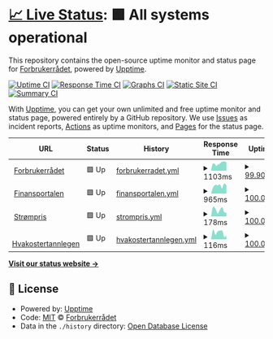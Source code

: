 # [📈 Live Status](https://forbrukerradet.github.io/common-uptime): <!--live status--> **🟩 All systems operational**

This repository contains the open-source uptime monitor and status page for [Forbrukerrådet](https://forbrukerradet.github.io/common-uptime), powered by [Upptime](https://github.com/upptime/upptime).

[![Uptime CI](https://github.com/forbrukerradet/common-uptime/workflows/Uptime%20CI/badge.svg)](https://github.com/forbrukerradet/common-uptime/actions?query=workflow%3A%22Uptime+CI%22)
[![Response Time CI](https://github.com/forbrukerradet/common-uptime/workflows/Response%20Time%20CI/badge.svg)](https://github.com/forbrukerradet/common-uptime/actions?query=workflow%3A%22Response+Time+CI%22)
[![Graphs CI](https://github.com/forbrukerradet/common-uptime/workflows/Graphs%20CI/badge.svg)](https://github.com/forbrukerradet/common-uptime/actions?query=workflow%3A%22Graphs+CI%22)
[![Static Site CI](https://github.com/forbrukerradet/common-uptime/workflows/Static%20Site%20CI/badge.svg)](https://github.com/forbrukerradet/common-uptime/actions?query=workflow%3A%22Static+Site+CI%22)
[![Summary CI](https://github.com/forbrukerradet/common-uptime/workflows/Summary%20CI/badge.svg)](https://github.com/forbrukerradet/common-uptime/actions?query=workflow%3A%22Summary+CI%22)

With [Upptime](https://upptime.js.org), you can get your own unlimited and free uptime monitor and status page, powered entirely by a GitHub repository. We use [Issues](https://github.com/forbrukerradet/common-uptime/issues) as incident reports, [Actions](https://github.com/forbrukerradet/common-uptime/actions) as uptime monitors, and [Pages](https://forbrukerradet.github.io/common-uptime) for the status page.

<!--start: status pages-->
<!-- This summary is generated by Upptime (https://github.com/upptime/upptime) -->
<!-- Do not edit this manually, your changes will be overwritten -->
<!-- prettier-ignore -->
| URL | Status | History | Response Time | Uptime |
| --- | ------ | ------- | ------------- | ------ |
| <img alt="" src="https://fil.forbrukerradet.no/static/1.0/wp-content/themes/fr/img/icons/favicon.ico" height="13"> [Forbrukerrådet](https://www.forbrukerradet.no/) | 🟩 Up | [forbrukerradet.yml](https://github.com/Forbrukerradet/common-uptime/commits/HEAD/history/forbrukerradet.yml) | <details><summary><img alt="Response time graph" src="./graphs/forbrukerradet/response-time-week.png" height="20"> 1103ms</summary><br><a href="https://forbrukerradet.github.io/common-uptime/history/forbrukerradet"><img alt="Response time 1039" src="https://img.shields.io/endpoint?url=https%3A%2F%2Fraw.githubusercontent.com%2FForbrukerradet%2Fcommon-uptime%2FHEAD%2Fapi%2Fforbrukerradet%2Fresponse-time.json"></a><br><a href="https://forbrukerradet.github.io/common-uptime/history/forbrukerradet"><img alt="24-hour response time 1799" src="https://img.shields.io/endpoint?url=https%3A%2F%2Fraw.githubusercontent.com%2FForbrukerradet%2Fcommon-uptime%2FHEAD%2Fapi%2Fforbrukerradet%2Fresponse-time-day.json"></a><br><a href="https://forbrukerradet.github.io/common-uptime/history/forbrukerradet"><img alt="7-day response time 1103" src="https://img.shields.io/endpoint?url=https%3A%2F%2Fraw.githubusercontent.com%2FForbrukerradet%2Fcommon-uptime%2FHEAD%2Fapi%2Fforbrukerradet%2Fresponse-time-week.json"></a><br><a href="https://forbrukerradet.github.io/common-uptime/history/forbrukerradet"><img alt="30-day response time 1018" src="https://img.shields.io/endpoint?url=https%3A%2F%2Fraw.githubusercontent.com%2FForbrukerradet%2Fcommon-uptime%2FHEAD%2Fapi%2Fforbrukerradet%2Fresponse-time-month.json"></a><br><a href="https://forbrukerradet.github.io/common-uptime/history/forbrukerradet"><img alt="1-year response time 1050" src="https://img.shields.io/endpoint?url=https%3A%2F%2Fraw.githubusercontent.com%2FForbrukerradet%2Fcommon-uptime%2FHEAD%2Fapi%2Fforbrukerradet%2Fresponse-time-year.json"></a></details> | <details><summary><a href="https://forbrukerradet.github.io/common-uptime/history/forbrukerradet">99.90%</a></summary><a href="https://forbrukerradet.github.io/common-uptime/history/forbrukerradet"><img alt="All-time uptime 99.96%" src="https://img.shields.io/endpoint?url=https%3A%2F%2Fraw.githubusercontent.com%2FForbrukerradet%2Fcommon-uptime%2FHEAD%2Fapi%2Fforbrukerradet%2Fuptime.json"></a><br><a href="https://forbrukerradet.github.io/common-uptime/history/forbrukerradet"><img alt="24-hour uptime 100.00%" src="https://img.shields.io/endpoint?url=https%3A%2F%2Fraw.githubusercontent.com%2FForbrukerradet%2Fcommon-uptime%2FHEAD%2Fapi%2Fforbrukerradet%2Fuptime-day.json"></a><br><a href="https://forbrukerradet.github.io/common-uptime/history/forbrukerradet"><img alt="7-day uptime 99.90%" src="https://img.shields.io/endpoint?url=https%3A%2F%2Fraw.githubusercontent.com%2FForbrukerradet%2Fcommon-uptime%2FHEAD%2Fapi%2Fforbrukerradet%2Fuptime-week.json"></a><br><a href="https://forbrukerradet.github.io/common-uptime/history/forbrukerradet"><img alt="30-day uptime 99.98%" src="https://img.shields.io/endpoint?url=https%3A%2F%2Fraw.githubusercontent.com%2FForbrukerradet%2Fcommon-uptime%2FHEAD%2Fapi%2Fforbrukerradet%2Fuptime-month.json"></a><br><a href="https://forbrukerradet.github.io/common-uptime/history/forbrukerradet"><img alt="1-year uptime 99.96%" src="https://img.shields.io/endpoint?url=https%3A%2F%2Fraw.githubusercontent.com%2FForbrukerradet%2Fcommon-uptime%2FHEAD%2Fapi%2Fforbrukerradet%2Fuptime-year.json"></a></details>
| <img alt="" src="https://fil.forbrukerradet.no/static/1.0/wp-content/themes/fr/img/icons/favicon.ico" height="13"> [Finansportalen](https://www.finansportalen.no) | 🟩 Up | [finansportalen.yml](https://github.com/Forbrukerradet/common-uptime/commits/HEAD/history/finansportalen.yml) | <details><summary><img alt="Response time graph" src="./graphs/finansportalen/response-time-week.png" height="20"> 965ms</summary><br><a href="https://forbrukerradet.github.io/common-uptime/history/finansportalen"><img alt="Response time 840" src="https://img.shields.io/endpoint?url=https%3A%2F%2Fraw.githubusercontent.com%2FForbrukerradet%2Fcommon-uptime%2FHEAD%2Fapi%2Ffinansportalen%2Fresponse-time.json"></a><br><a href="https://forbrukerradet.github.io/common-uptime/history/finansportalen"><img alt="24-hour response time 1001" src="https://img.shields.io/endpoint?url=https%3A%2F%2Fraw.githubusercontent.com%2FForbrukerradet%2Fcommon-uptime%2FHEAD%2Fapi%2Ffinansportalen%2Fresponse-time-day.json"></a><br><a href="https://forbrukerradet.github.io/common-uptime/history/finansportalen"><img alt="7-day response time 965" src="https://img.shields.io/endpoint?url=https%3A%2F%2Fraw.githubusercontent.com%2FForbrukerradet%2Fcommon-uptime%2FHEAD%2Fapi%2Ffinansportalen%2Fresponse-time-week.json"></a><br><a href="https://forbrukerradet.github.io/common-uptime/history/finansportalen"><img alt="30-day response time 833" src="https://img.shields.io/endpoint?url=https%3A%2F%2Fraw.githubusercontent.com%2FForbrukerradet%2Fcommon-uptime%2FHEAD%2Fapi%2Ffinansportalen%2Fresponse-time-month.json"></a><br><a href="https://forbrukerradet.github.io/common-uptime/history/finansportalen"><img alt="1-year response time 842" src="https://img.shields.io/endpoint?url=https%3A%2F%2Fraw.githubusercontent.com%2FForbrukerradet%2Fcommon-uptime%2FHEAD%2Fapi%2Ffinansportalen%2Fresponse-time-year.json"></a></details> | <details><summary><a href="https://forbrukerradet.github.io/common-uptime/history/finansportalen">100.00%</a></summary><a href="https://forbrukerradet.github.io/common-uptime/history/finansportalen"><img alt="All-time uptime 100.00%" src="https://img.shields.io/endpoint?url=https%3A%2F%2Fraw.githubusercontent.com%2FForbrukerradet%2Fcommon-uptime%2FHEAD%2Fapi%2Ffinansportalen%2Fuptime.json"></a><br><a href="https://forbrukerradet.github.io/common-uptime/history/finansportalen"><img alt="24-hour uptime 100.00%" src="https://img.shields.io/endpoint?url=https%3A%2F%2Fraw.githubusercontent.com%2FForbrukerradet%2Fcommon-uptime%2FHEAD%2Fapi%2Ffinansportalen%2Fuptime-day.json"></a><br><a href="https://forbrukerradet.github.io/common-uptime/history/finansportalen"><img alt="7-day uptime 100.00%" src="https://img.shields.io/endpoint?url=https%3A%2F%2Fraw.githubusercontent.com%2FForbrukerradet%2Fcommon-uptime%2FHEAD%2Fapi%2Ffinansportalen%2Fuptime-week.json"></a><br><a href="https://forbrukerradet.github.io/common-uptime/history/finansportalen"><img alt="30-day uptime 99.99%" src="https://img.shields.io/endpoint?url=https%3A%2F%2Fraw.githubusercontent.com%2FForbrukerradet%2Fcommon-uptime%2FHEAD%2Fapi%2Ffinansportalen%2Fuptime-month.json"></a><br><a href="https://forbrukerradet.github.io/common-uptime/history/finansportalen"><img alt="1-year uptime 100.00%" src="https://img.shields.io/endpoint?url=https%3A%2F%2Fraw.githubusercontent.com%2FForbrukerradet%2Fcommon-uptime%2FHEAD%2Fapi%2Ffinansportalen%2Fuptime-year.json"></a></details>
| <img alt="" src="https://www.strompris.no/wp-content/uploads/2016/06/strompris_favicon.ico" height="13"> [Strømpris](https://www.strompris.no) | 🟩 Up | [strompris.yml](https://github.com/Forbrukerradet/common-uptime/commits/HEAD/history/strompris.yml) | <details><summary><img alt="Response time graph" src="./graphs/strompris/response-time-week.png" height="20"> 178ms</summary><br><a href="https://forbrukerradet.github.io/common-uptime/history/strompris"><img alt="Response time 721" src="https://img.shields.io/endpoint?url=https%3A%2F%2Fraw.githubusercontent.com%2FForbrukerradet%2Fcommon-uptime%2FHEAD%2Fapi%2Fstrompris%2Fresponse-time.json"></a><br><a href="https://forbrukerradet.github.io/common-uptime/history/strompris"><img alt="24-hour response time 431" src="https://img.shields.io/endpoint?url=https%3A%2F%2Fraw.githubusercontent.com%2FForbrukerradet%2Fcommon-uptime%2FHEAD%2Fapi%2Fstrompris%2Fresponse-time-day.json"></a><br><a href="https://forbrukerradet.github.io/common-uptime/history/strompris"><img alt="7-day response time 178" src="https://img.shields.io/endpoint?url=https%3A%2F%2Fraw.githubusercontent.com%2FForbrukerradet%2Fcommon-uptime%2FHEAD%2Fapi%2Fstrompris%2Fresponse-time-week.json"></a><br><a href="https://forbrukerradet.github.io/common-uptime/history/strompris"><img alt="30-day response time 188" src="https://img.shields.io/endpoint?url=https%3A%2F%2Fraw.githubusercontent.com%2FForbrukerradet%2Fcommon-uptime%2FHEAD%2Fapi%2Fstrompris%2Fresponse-time-month.json"></a><br><a href="https://forbrukerradet.github.io/common-uptime/history/strompris"><img alt="1-year response time 718" src="https://img.shields.io/endpoint?url=https%3A%2F%2Fraw.githubusercontent.com%2FForbrukerradet%2Fcommon-uptime%2FHEAD%2Fapi%2Fstrompris%2Fresponse-time-year.json"></a></details> | <details><summary><a href="https://forbrukerradet.github.io/common-uptime/history/strompris">100.00%</a></summary><a href="https://forbrukerradet.github.io/common-uptime/history/strompris"><img alt="All-time uptime 99.99%" src="https://img.shields.io/endpoint?url=https%3A%2F%2Fraw.githubusercontent.com%2FForbrukerradet%2Fcommon-uptime%2FHEAD%2Fapi%2Fstrompris%2Fuptime.json"></a><br><a href="https://forbrukerradet.github.io/common-uptime/history/strompris"><img alt="24-hour uptime 100.00%" src="https://img.shields.io/endpoint?url=https%3A%2F%2Fraw.githubusercontent.com%2FForbrukerradet%2Fcommon-uptime%2FHEAD%2Fapi%2Fstrompris%2Fuptime-day.json"></a><br><a href="https://forbrukerradet.github.io/common-uptime/history/strompris"><img alt="7-day uptime 100.00%" src="https://img.shields.io/endpoint?url=https%3A%2F%2Fraw.githubusercontent.com%2FForbrukerradet%2Fcommon-uptime%2FHEAD%2Fapi%2Fstrompris%2Fuptime-week.json"></a><br><a href="https://forbrukerradet.github.io/common-uptime/history/strompris"><img alt="30-day uptime 100.00%" src="https://img.shields.io/endpoint?url=https%3A%2F%2Fraw.githubusercontent.com%2FForbrukerradet%2Fcommon-uptime%2FHEAD%2Fapi%2Fstrompris%2Fuptime-month.json"></a><br><a href="https://forbrukerradet.github.io/common-uptime/history/strompris"><img alt="1-year uptime 99.99%" src="https://img.shields.io/endpoint?url=https%3A%2F%2Fraw.githubusercontent.com%2FForbrukerradet%2Fcommon-uptime%2FHEAD%2Fapi%2Fstrompris%2Fuptime-year.json"></a></details>
| <img alt="" src="https://fil.forbrukerradet.no/static/1.0/wp-content/themes/fr/img/icons/favicon.ico" height="13"> [Hvakostertannlegen](https://www.hvakostertannlegen.no/) | 🟩 Up | [hvakostertannlegen.yml](https://github.com/Forbrukerradet/common-uptime/commits/HEAD/history/hvakostertannlegen.yml) | <details><summary><img alt="Response time graph" src="./graphs/hvakostertannlegen/response-time-week.png" height="20"> 116ms</summary><br><a href="https://forbrukerradet.github.io/common-uptime/history/hvakostertannlegen"><img alt="Response time 165" src="https://img.shields.io/endpoint?url=https%3A%2F%2Fraw.githubusercontent.com%2FForbrukerradet%2Fcommon-uptime%2FHEAD%2Fapi%2Fhvakostertannlegen%2Fresponse-time.json"></a><br><a href="https://forbrukerradet.github.io/common-uptime/history/hvakostertannlegen"><img alt="24-hour response time 128" src="https://img.shields.io/endpoint?url=https%3A%2F%2Fraw.githubusercontent.com%2FForbrukerradet%2Fcommon-uptime%2FHEAD%2Fapi%2Fhvakostertannlegen%2Fresponse-time-day.json"></a><br><a href="https://forbrukerradet.github.io/common-uptime/history/hvakostertannlegen"><img alt="7-day response time 116" src="https://img.shields.io/endpoint?url=https%3A%2F%2Fraw.githubusercontent.com%2FForbrukerradet%2Fcommon-uptime%2FHEAD%2Fapi%2Fhvakostertannlegen%2Fresponse-time-week.json"></a><br><a href="https://forbrukerradet.github.io/common-uptime/history/hvakostertannlegen"><img alt="30-day response time 161" src="https://img.shields.io/endpoint?url=https%3A%2F%2Fraw.githubusercontent.com%2FForbrukerradet%2Fcommon-uptime%2FHEAD%2Fapi%2Fhvakostertannlegen%2Fresponse-time-month.json"></a><br><a href="https://forbrukerradet.github.io/common-uptime/history/hvakostertannlegen"><img alt="1-year response time 165" src="https://img.shields.io/endpoint?url=https%3A%2F%2Fraw.githubusercontent.com%2FForbrukerradet%2Fcommon-uptime%2FHEAD%2Fapi%2Fhvakostertannlegen%2Fresponse-time-year.json"></a></details> | <details><summary><a href="https://forbrukerradet.github.io/common-uptime/history/hvakostertannlegen">100.00%</a></summary><a href="https://forbrukerradet.github.io/common-uptime/history/hvakostertannlegen"><img alt="All-time uptime 99.88%" src="https://img.shields.io/endpoint?url=https%3A%2F%2Fraw.githubusercontent.com%2FForbrukerradet%2Fcommon-uptime%2FHEAD%2Fapi%2Fhvakostertannlegen%2Fuptime.json"></a><br><a href="https://forbrukerradet.github.io/common-uptime/history/hvakostertannlegen"><img alt="24-hour uptime 100.00%" src="https://img.shields.io/endpoint?url=https%3A%2F%2Fraw.githubusercontent.com%2FForbrukerradet%2Fcommon-uptime%2FHEAD%2Fapi%2Fhvakostertannlegen%2Fuptime-day.json"></a><br><a href="https://forbrukerradet.github.io/common-uptime/history/hvakostertannlegen"><img alt="7-day uptime 100.00%" src="https://img.shields.io/endpoint?url=https%3A%2F%2Fraw.githubusercontent.com%2FForbrukerradet%2Fcommon-uptime%2FHEAD%2Fapi%2Fhvakostertannlegen%2Fuptime-week.json"></a><br><a href="https://forbrukerradet.github.io/common-uptime/history/hvakostertannlegen"><img alt="30-day uptime 98.62%" src="https://img.shields.io/endpoint?url=https%3A%2F%2Fraw.githubusercontent.com%2FForbrukerradet%2Fcommon-uptime%2FHEAD%2Fapi%2Fhvakostertannlegen%2Fuptime-month.json"></a><br><a href="https://forbrukerradet.github.io/common-uptime/history/hvakostertannlegen"><img alt="1-year uptime 99.88%" src="https://img.shields.io/endpoint?url=https%3A%2F%2Fraw.githubusercontent.com%2FForbrukerradet%2Fcommon-uptime%2FHEAD%2Fapi%2Fhvakostertannlegen%2Fuptime-year.json"></a></details>

<!--end: status pages-->

[**Visit our status website →**](https://forbrukerradet.github.io/common-uptime)

## 📄 License

- Powered by: [Upptime](https://github.com/upptime/upptime)
- Code: [MIT](./LICENSE) © [Forbrukerrådet](https://forbrukerradet.github.io/common-uptime)
- Data in the `./history` directory: [Open Database License](https://opendatacommons.org/licenses/odbl/1-0/)
